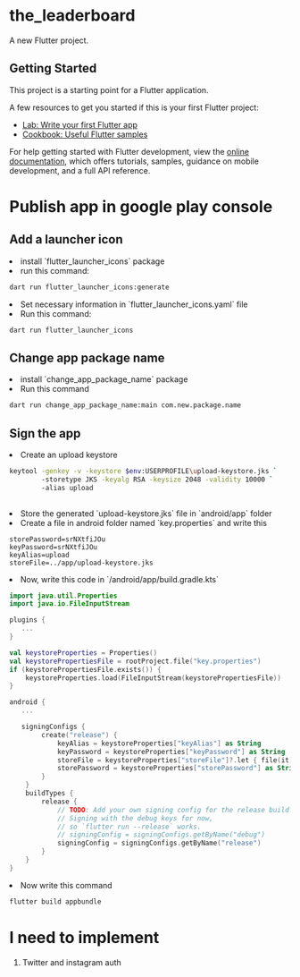 # the_leaderboard

A new Flutter project.

## Getting Started

This project is a starting point for a Flutter application.

A few resources to get you started if this is your first Flutter project:

- [Lab: Write your first Flutter app](https://docs.flutter.dev/get-started/codelab)
- [Cookbook: Useful Flutter samples](https://docs.flutter.dev/cookbook)

For help getting started with Flutter development, view the
[online documentation](https://docs.flutter.dev/), which offers tutorials,
samples, guidance on mobile development, and a full API reference.


# Publish app in google play console

## Add a launcher icon
<li> install `flutter_launcher_icons` package </li>
<li> run this command: </li>

```bash
dart run flutter_launcher_icons:generate
```

<li>Set necessary information in `flutter_launcher_icons.yaml` file</li>
<li> Run this command:</li>

```bash
dart run flutter_launcher_icons
```

## Change app package name

<li> install `change_app_package_name` package </li>

<li> Run this command </li>

```bash
dart run change_app_package_name:main com.new.package.name
```

## Sign the app

<li>Create an upload keystore </li>

```bash
keytool -genkey -v -keystore $env:USERPROFILE\upload-keystore.jks `
        -storetype JKS -keyalg RSA -keysize 2048 -validity 10000 `
        -alias upload
        
```

<li> Store the generated `upload-keystore.jks` file in `android/app` folder </li>

<li> Create a file in android folder named `key.properties` and write this </li>

```properties
storePassword=srNXtfiJOu
keyPassword=srNXtfiJOu
keyAlias=upload
storeFile=../app/upload-keystore.jks
```

<li> Now, write this code in `/android/app/build.gradle.kts` </li>

```kts
import java.util.Properties
import java.io.FileInputStream

plugins {
   ...
}

val keystoreProperties = Properties()
val keystorePropertiesFile = rootProject.file("key.properties")
if (keystorePropertiesFile.exists()) {
    keystoreProperties.load(FileInputStream(keystorePropertiesFile))
}

android {
   ...

   signingConfigs {
        create("release") {
            keyAlias = keystoreProperties["keyAlias"] as String
            keyPassword = keystoreProperties["keyPassword"] as String
            storeFile = keystoreProperties["storeFile"]?.let { file(it) }
            storePassword = keystoreProperties["storePassword"] as String
        }
    }
    buildTypes {
        release {
            // TODO: Add your own signing config for the release build.
            // Signing with the debug keys for now,
            // so `flutter run --release` works.
            // signingConfig = signingConfigs.getByName("debug")
            signingConfig = signingConfigs.getByName("release")
        }
    }
}

```
<li> Now write this command </li>

```bash
flutter build appbundle
```

# I need to implement


1. Twitter and instagram auth 